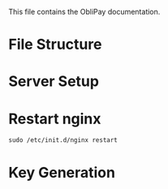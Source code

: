 This file contains the ObliPay documentation.


# File Structure

# Server Setup

# Restart nginx
```
sudo /etc/init.d/nginx restart
```


# Key Generation
